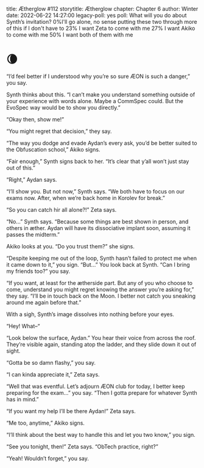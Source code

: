 title: Ætherglow #112
storytitle: Ætherglow 
chapter: Chapter 6
author: Winter
date: 2022-06-22 14:27:00
legacy-poll: yes
poll: What will you do about Synth’s invitation?
      0%I'll go alone, no sense putting these two through more of this if I don't have to
      23% I want Zeta to come with me
      27% I want Akiko to come with me
      50% I want both of them with me


🌘
=

“I’d feel better if I understood why you’re so sure ÆON is such a danger,” you say.

Synth thinks about this. “I can’t make you understand something outside of your experience with words alone. Maybe a CommSpec could. But the EvoSpec way would be to show you directly.”

“Okay then, show me!”

“You might regret that decision,” they say.

“The way you dodge and evade Aydan’s every ask, you’d be better suited to the Obfuscation school,” Akiko signs.

“Fair enough,” Synth signs back to her. “It’s clear that y’all won’t just stay out of this.”

“Right,” Aydan says.

“I’ll show you.  But not now,” Synth says.  “We both have to focus on our exams now.  After, when we’re back home in Korolev for break.”

“So you can catch hir all alone?!” Zeta says.

“No...” Synth says.  “Because some things are best shown in person, and others in æther.  Aydan will have its dissociative implant soon, assuming it passes the midterm.”

Akiko looks at you. “Do you trust them?” she signs.

“Despite keeping me out of the loop, Synth hasn’t failed to protect me when it came down to it,” you sign. “But…” You look back at Synth. “Can I bring my friends too?” you say.

“If you want, at least for the ætherside part. But any of you who choose to come, understand you might regret knowing the answer you’re asking for,” they say.  “I’ll be in touch back on the Moon.  I better not catch you sneaking around me again before that.”

With a sigh, Synth’s image dissolves into nothing before your eyes.

“Hey! What–“

“Look below the surface, Aydan.” You hear their voice from across the roof. They’re visible again, standing atop the ladder, and they slide down it out of sight.

“Gotta be so damn flashy,” you say.

“I can kinda appreciate it,” Zeta says.

“Well that was eventful. Let’s adjourn ÆON club for today, I better keep preparing for the exam...” you say.  “Then I gotta prepare for whatever Synth has in mind.”

“If you want my help I’ll be there Aydan!” Zeta says.

“Me too, anytime,” Akiko signs.

“I’ll think about the best way to handle this and let you two know,” you sign.

“See you tonight, then!” Zeta says. “ObTech practice, right?”

“Yeah! Wouldn’t forget,” you say.

